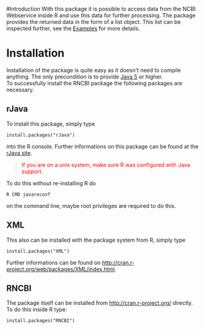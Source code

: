 #Introduction
With this package it is possible to access data from the NCBI Webservice inside R and use this data for further processing.
The package provides the returned data in the form of a list object. This list can be inspected further, see the [Examples](https://github.com/MartinUndDerWolf/rncbi/wiki/Examples) for more details.

# Installation
Installation of the package is quite easy as it doesn't need to compile anything.
The only precondition is to provide [Java 5](http://www.java.com/) or higher.<br>
To successfully install the RNCBI package the following packages are necessary.
## rJava
To install this package, simply type 

    install.packages("rJava")

into the R console. Further informations on this package can be found at the [rJava site](http://www.rforge.net/rJava/).
<blockquote><font color="red">If you are on a unix system, make sure R was configured with Java support.</font></blockquote>
To do this without re-installing R do

    R CMD javareconf

on the command line, maybe root privileges are required to do this.
## XML
This also can be installed with the package system from R, simply type 

    install.packages("XML")

Further informations can be found on http://cran.r-project.org/web/packages/XML/index.html.

## RNCBI
The package itself can be installed from http://cran.r-project.org/ directly.
To do this inside R type:

    install.packages("RNCBI")
